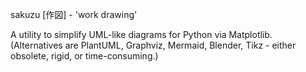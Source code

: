 sakuzu [作図] - 'work drawing'

A utility to simplify UML-like diagrams for Python via Matplotlib.
(Alternatives are PlantUML, Graphviz, Mermaid, Blender, Tikz - either obsolete, rigid, or time-consuming.)
